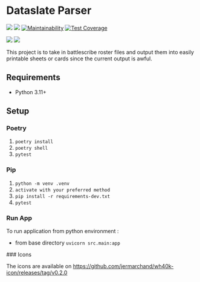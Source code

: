 # Dataslate Parser

![](https://github.com/stvnksslr/dataslate-parser/workflows/build/badge.svg)
![](https://github.com/stvnksslr/dataslate-parser/workflows/deploy/badge.svg)
[![Maintainability](https://api.codeclimate.com/v1/badges/86bd40b6d3fd037140d4/maintainability)](https://codeclimate.com/github/stvnksslr/dataslate-parser/maintainability)
[![Test Coverage](https://api.codeclimate.com/v1/badges/86bd40b6d3fd037140d4/test_coverage)](https://codeclimate.com/github/stvnksslr/dataslate-parser/test_coverage)

![](https://img.shields.io/github/v/release/stvnksslr/dataslate-parser?label=Latest%20Release)
![](https://img.shields.io/github/v/release/stvnksslr/dataslate-parser?label=Deployed%20Release)

This project is to take in battlescribe roster files and output them into easily printable sheets or cards since the current output is awful.

## Requirements

- Python 3.11+

## Setup

### Poetry

1. `poetry install`
2. `poetry shell`
3. `pytest`

### Pip

1. `python -m venv .venv`
2. `activate with your preferred method`
3. `pip install -r requirements-dev.txt`
4. `pytest`

### Run App

To run application from python environment :

- from base directory `uvicorn src.main:app`


### Icons 

The icons are available on https://github.com/jermarchand/wh40k-icon/releases/tag/v0.2.0